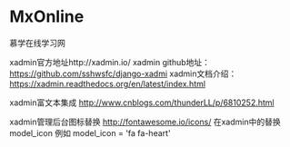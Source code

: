 # MxOnline
慕学在线学习网

xadmin官方地址http://xadmin.io/
xadmin github地址：https://github.com/sshwsfc/django-xadmi
xadmin文档介绍：https://xadmin.readthedocs.org/en/latest/index.html

xadmin富文本集成
http://www.cnblogs.com/thunderLL/p/6810252.html

xadmin管理后台图标替换
http://fontawesome.io/icons/
在xadmin中的替换model_icon 例如 model_icon = 'fa fa-heart'
